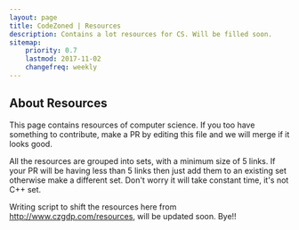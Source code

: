 ```yaml
---
layout: page
title: CodeZoned | Resources
description: Contains a lot resources for CS. Will be filled soon.
sitemap:
    priority: 0.7
    lastmod: 2017-11-02
    changefreq: weekly
---
```

## About Resources

This page contains resources of computer science. If you too have something to contribute, make a PR by editing this file and we will merge if it looks good.

All the resources are grouped into sets, with a minimum size of 5 links. If your PR will be having less than 5 links then just add them to an existing set otherwise make a different set. Don't worry it will take constant time, it's not C++ set.

Writing script to shift the resources here from http://www.czgdp.com/resources, will be updated soon. Bye!!
